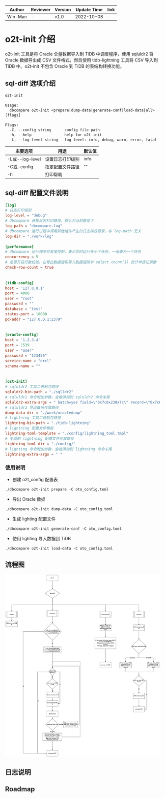 | Author | Reviewer | Version | Update Time | link |
| ------ | -------- | ------- | ----------- | ---- |
| Win-Man | - | v1.0 | 2022-10-08 | - |

# o2t-init 介绍
o2t-init 工具是将 Oracle 全量数据导入到 TiDB 中调度程序，使用 sqluldr2 将 Oracle 数据导出成 CSV 文件格式，然后使用 tidb-lightning 工具将 CSV 导入到 TiDB 中。o2t-init 不包含 Oracle 到 TiDB 的表结构转换功能。

## sql-diff 选项介绍

```shell
o2t-init

Usage:
  dbcompare o2t-init <prepare|dump-data|generate-conf|load-data|all> [flags]

Flags:
  -C, --config string      config file path
  -h, --help               help for o2t-init
  -L, --log-level string   log level: info, debug, warn, error, fatal
```

| 主要选项 | 用途 | 默认值 |
| ------ | --- | ----- |
| -L或--log-level | 设置日志打印级别 | info |
| -C或-config | 指定配置文件路径 | "" |
| -h | 打印帮助 | |


## sql-diff 配置文件说明

```toml
[log]
# 日志打印级别
log-level = "debug"
# dbcompare 进程日志打印路径，默认为当前路径下
log-path = "dbcompare.log"
# dbcompare 运行过程中调用其他组件产生的日志存放目录，与 log-path 无关
log-dir = "./work/log"

[performance]
# dbcompare 运行程序并发度控制，表示同时运行多少个任务，一张表为一个任务
concurrency = 5
# 是否开启行数校验，在导出数据后和导入数据后简单 select count(1) 统计单表记录数
check-row-count = true


[tidb-config]
host = '127.0.0.1'
port = 4000
user = "root"
password = ""
database = "test"
status-port = 10080
pd-addr = "127.0.0.1:2379"


[oracle-config]
host = '1.2.3.4'
port = 1539
user = "user"
password = "123456"
service-name = "orcl"
schema-name = ""


[o2t-init]
# sqluldr2 工具二进制包路径
sqluldr2-bin-path = "./sqlldr2"
# sqluldr2 命令附加参数，会被添加到 sqluldr2 命令末尾
sqluldr2-extra-args = " batch=yes field=\"0x7c0x230x7c\" record=\"0x7c0x2b0x7c0x0a\" charset=ZHS16GBK safe=yes"
# sqluldr2 导出备份存放路径
dump-data-dir = "./work/oracledump"
# lightning 工具二进制包路径
lightning-bin-path = "./tidb-lightning"
# lightning 配置文件模板
lightning-toml-template = "./config/lightning_toml.tmpl"
# 生成的 lightning 配置文件存放路径
lightning-toml-dir = "./config/"
# lighting 命令附加参数，会被添加到 lightning 命令末尾
lightning-extra-args = " "


```



### 使用说明

* 创建 o2t_config 配置表

```shell
./dbcompare o2t-init prepare -C oto_config.toml
```

* 导出 Oracle 数据

```shell
./dbcompare o2t-init dump-data -C oto_config.toml
```

* 生成 lighting 配置文件

```shell
./dbcompare o2t-init generate-conf -C oto_config.toml
```

* 使用 lighting 导入数据到 TiDB 

```shell
./dbcompare o2t-init load-data -C oto_config.toml
```


## 流程图
![](https://raw.githubusercontent.com/Win-Man/pic-storage/master/img/o2t_init.jpg)

## 日志说明


## Roadmap




